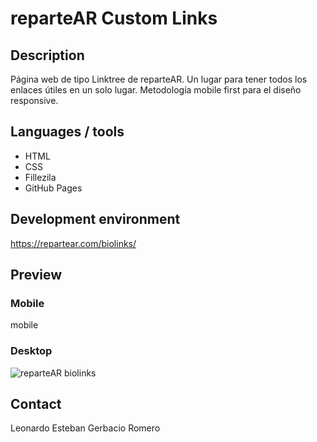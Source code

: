 # reparteAR Custom Links

## Description
Página web de tipo Linktree de reparteAR. Un lugar para tener todos los enlaces útiles en un solo lugar. Metodología mobile first para el diseño responsive.

## Languages / tools
- HTML
- CSS
- Fillezila
- GitHub Pages

## Development environment
https://repartear.com/biolinks/

## Preview

### Mobile
mobile

### Desktop
![reparteAR biolinks](https://user-images.githubusercontent.com/57498210/217346390-f5618d43-d23f-4d9c-8175-efab8e1ca475.png)


## Contact
Leonardo Esteban Gerbacio Romero

